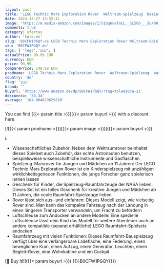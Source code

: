 ```yaml
---
layout: post
title: 'LEGO Technic Mars Exploration Rover  Weltraum-Spielzeug  basiert auf Raumfahrzeugen der NASA  Space Bauset  Spielzeug für Kinder  Geschenk für Jungen & Mädchen ab 11 Jahren 42180'
date: 2024-12-27 13:52:11
image: 'https://m.media-amazon.com/images/I/51Og6valnCL._SL500_._SL400_.jpg'
comments: true
category: ofertas
author: 'tole.es'
slug: 'B0CFW1PGQY-de LEGO Technic Mars Exploration Rover Weltraum-Spielzeug...'
sku: 'B0CFW1PGQY-de'
tags: [ 'lego','🇩🇪', ]
actualPrice: 99.99 EUR
currency: EUR
price: 99.99
comparePrice: 149.99 EUR
prodname: 'LEGO Technic Mars Exploration Rover  Weltraum-Spielzeug  basiert auf Raumfahrzeugen der NASA  Space Bauset  Spielzeug für Kinder  Geschenk für Jungen & Mädchen ab 11 Jahren 42180'
country: 'de'
flag: '🇩🇪'
brand: ''
buyurl: 'https://www.amazon.de/dp/B0CFW1PGQY/?tag=tolees0ca-21'
descuento: '33.34'
average: '104.904629629628'
---
```


You can find [{{< param title >}}]({{< param buyurl >}}) with a discount here:

[![{{< param prodname >}}]({{< param image >}})]({{< param buyurl >}})

ℹ️:

- Wissenschaftliches Zubehör: Neben dem Weltraumrover beinhaltet dieses Spielset auch Zubehör, das echte Astronauten benutzen, beispielsweise wissenschaftliche Instrumente und Gasflaschen
- Spielzeug-Marsrover für Jungen und Mädchen ab 11 Jahren: Der LEGO Technic Mars Exploration Rover ist ein Kinderspielzeug mit unzähligen wirklichkeitsgetreuen Funktionen, die junge Forscher ganz spielerisch lernen lassen
- Geschenk für Kinder, die Spielzeug-Raumfahrzeuge der NASA lieben: Dieses Set ist ein tolles Geschenk für kreative Jungen und Mädchen ab 11 Jahren, die coole Raumfahrt-Spielzeuge lieben
- Rover lässt sich aus- und einfahren: Dieses Modell zeigt, wie vielseitig Rover sind. Man kann das kompakte Fahrzeug nach der Landung in einen längeren Transporter verwandeln, um Fracht zu befördern
- Luftschleuse zum Andocken an andere Modelle: Eine spezielle Luftschleuse lässt dein Kind das Modell für weitere Abenteuer auch an andere kompatible (separat erhältliche) LEGO Raumfahrt-Spielsets andocken
- Raumfahrzeug mit vielen Funktionen: Dieses Raumfahrt-Bauspielzeug verfügt über eine verlängerbare Ladefläche, eine Federung, einen beweglichen Kran, einen Aufzug, einen Generator, Leuchten, einen Begleit-Rover, eine Wohnkabine und ein Cockpit

[🛒 Buy it!!]({{< param buyurl >}})
{{<world>}}B0CFW1PGQY{{</world>}}
